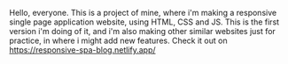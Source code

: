 Hello, everyone. This is a project of mine, where i'm making a responsive single page application website, using HTML, CSS and JS.
This is the first version i'm doing of it, and i'm also making other similar websites just for practice, in where i might add new features. 
Check it out on https://responsive-spa-blog.netlify.app/
